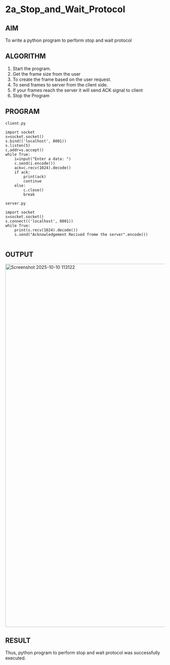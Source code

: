 # 2a_Stop_and_Wait_Protocol


## AIM

To write a python program to perform stop and wait protocol

## ALGORITHM

1. Start the program.
2. Get the frame size from the user
3. To create the frame based on the user request.
4. To send frames to server from the client side.
5. If your frames reach the server it will send ACK signal to client
6. Stop the Program

## PROGRAM

```
client.py

import socket
s=socket.socket()
s.bind(('localhost', 8001))
s.listen(5)
c,addr=s.accept()
while True:
    i=input("Enter a data: ")
    c.send(i.encode())
    ack=c.recv(1024).decode()
    if ack:
        print(ack)
        continue
    else:
        c.close()
        break

server.py

import socket
s=socket.socket()
s.connect(('localhost', 8001))
while True:
    print(s.recv(1024).decode())
    s.send("Acknowledgement Recived frome the server".encode())


```
## OUTPUT

<img width="1919" height="1143" alt="Screenshot 2025-10-10 113122" src="https://github.com/user-attachments/assets/fd11ced7-0616-43a9-a932-6a29ef6d63ac" />

## RESULT
Thus, python program to perform stop and wait protocol was successfully executed.
